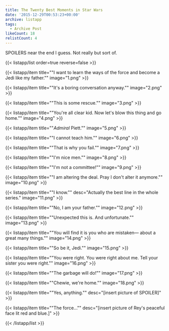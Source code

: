 ```yaml
---
title: The Twenty Best Moments in Star Wars
date: '2015-12-29T00:53:23+00:00'
archive: listapp
tags: 
  - Archive Post
likeCount: 18
relistCount: 4
---
```


SPOILERS near the end I guess. Not really but sort of.

<!--more-->

{{< listapp/list order=true reverse=false >}}

   {{< listapp/item title="\"I want to learn the ways of the force and become a Jedi like my father.\""
      image="1.png" >}}

   {{< listapp/item title="\"It's a boring conversation anyway.\""
      image="2.png" >}}

   {{< listapp/item title="\"This is some rescue.\""
      image="3.png" >}}

   {{< listapp/item title="\"You're all clear kid. Now let's blow this thing and go home.\""
      image="4.png" >}}

   {{< listapp/item title="\"*Admiral* Piett.\""
      image="5.png" >}}

   {{< listapp/item title="\"I cannot teach him.\""
      image="6.png" >}}

   {{< listapp/item title="\"That is why you fail.\""
      image="7.png" >}}

   {{< listapp/item title="\"I'm nice men.\""
      image="8.png" >}}

   {{< listapp/item title="\"I'm not a committee!\""
      image="9.png" >}}

   {{< listapp/item title="\"I am altering the deal. Pray I don't alter it anymore.\""
      image="10.png" >}}

   {{< listapp/item title="\"I know.\""
      desc="Actually the best line in the whole series."
      image="11.png" >}}

   {{< listapp/item title="\"No, I am your father.\""
      image="12.png" >}}

   {{< listapp/item title="\"Unexpected this is. And unfortunate.\""
      image="13.png" >}}

   {{< listapp/item title="\"You will find it is you who are mistaken— about a great many things.\""
      image="14.png" >}}

   {{< listapp/item title="\"So be it, Jedi.\""
      image="15.png" >}}

   {{< listapp/item title="\"You were right. You were right about me. Tell your sister you were right.\""
      image="16.png" >}}

   {{< listapp/item title="\"The garbage will do!\""
      image="17.png" >}}

   {{< listapp/item title="\"Chewie, we're home.\""
      image="18.png" >}}

   {{< listapp/item title="\"Yes, anything.\""
      desc="[insert picture of SPOILER]" >}}

   {{< listapp/item title="\"The force…\""
      desc="[insert picture of Rey's peaceful face lit red and blue.]" >}}

{{< /listapp/list >}}
